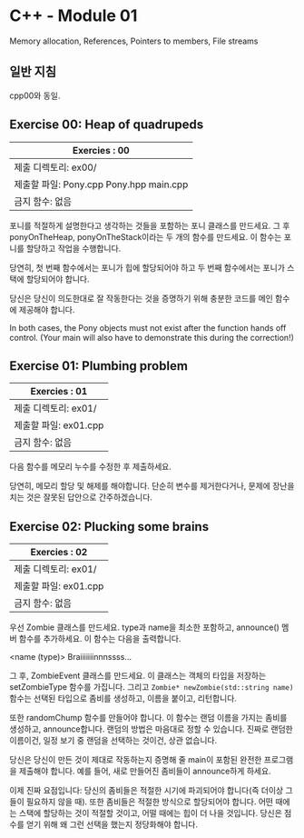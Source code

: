 # C++ - Module 01

Memory allocation, References, Pointers to members, File streams

## 일반 지침

cpp00와 동일.

## Exercise 00: Heap of quadrupeds

| Exercies : 00 |
| --- |
| 제출 디렉토리: ex00/ |
| 제출할 파일: Pony.cpp Pony.hpp main.cpp |
| 금지 함수: 없음 |

포니를 적절하게 설명한다고 생각하는 것들을 포함하는 포니 클래스를 만드세요. 그 후 ponyOnTheHeap, ponyOnTheStack이라는 두 개의 함수를 만드세요. 이 함수는 포니를 할당하고 작업을 수행합니다.

당연히, 첫 번째 함수에서는 포니가 힙에 할당되어야 하고 두 번째 함수에서는 포니가 스택에 할당되어야 합니다.

당신은 당신이 의도한대로 잘 작동한다는 것을 증명하기 위해 충분한 코드를 메인 함수에 제공해야 합니다.

In both cases, the Pony objects must not exist after the function hands off control.
(Your main will also have to demonstrate this during the correction!)

## Exercise 01: Plumbing problem

| Exercies : 01 |
| --- |
| 제출 디렉토리: ex01/ |
| 제출할 파일: ex01.cpp |
| 금지 함수: 없음 |

다음 함수를 메모리 누수를 수정한 후 제출하세요.

당연히, 메모리 할당 및 해제를 해야합니다. 단순히 변수를 제거한다거나, 문제에 장난을 치는 것은 잘못된 답안으로 간주하겠습니다.

## Exercise 02: Plucking some brains

| Exercies : 02 |
| --- |
| 제출 디렉토리: ex01/ |
| 제출할 파일: ex01.cpp |
| 금지 함수: 없음 |

우선 Zombie 클래스를 만드세요. type과 name을 최소한 포함하고, announce() 멤버 함수를 추가하세요. 이 함수는 다음을 출력합니다.

<name (type)> Braiiiiiiinnnssss...

그 후, ZombieEvent 클래스를 만드세요. 이 클래스는  객체의 타입을 저장하는 setZombieType 함수를 가집니다. 그리고 `Zombie* newZombie(std::string name)` 함수는 선택된 타입으로 좀비를 생성하고, 이름을 붙이고, 리턴합니다.

또한 randomChump 함수를 만들어야 합니다. 이 함수는 랜덤 이름을 가지는 좀비를 생성하고, announce합니다. 랜덤의 방법은 마음대로 정할 수 있습니다. 진짜로 랜덤한 이름이건, 일정 보기 중 랜덤을 선택하는 것이건, 상관 없습니다.

당신은 당신이 만든 것이 제대로 작동하는지 증명해 줄 main이 포함된 완전한 프로그램을 제출해야 합니다. 예를 들어, 새로 만들어진 좀비들이 announce하게 하세요.

이제 진짜 요점입니다: 당신의 좀비들은 적절한 시기에 파괴되어야 합니다(즉 더이상 그들이 필요하지 않을 때). 또한 좀비들은 적절한 방식으로 할당되어야 합니다. 어떤 때에는 스택에 할당하는 것이 적절할 것이고, 어떨 때에는 힙이 더 나을 것입니다. 당신은 점수를 얻기 위해 왜 그런 선택을 했는지 정당화해야 합니다.